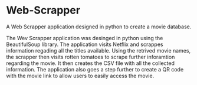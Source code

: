 # Web-Scrapper
A Web Scrapper application designed in python to create a movie database.

The Wev Scrapper application was desinged in python using the BeautifulSoup library. The application visits Netflix and scrappes information regading all the titles available. Using the retrived movie names, the scrapper then visits rotten tomatoes to scrape further inforamtion regarding the movie. It then creates the CSV file with all the collected information. The application also goes a step further to create a QR code with the movie link to allow users to easily access the movie.
